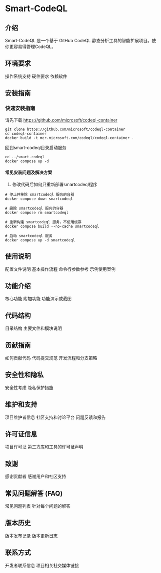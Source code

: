 # Smart-CodeQL
## 介绍
Smart-CodeQL 是一个基于 GitHub CodeQL 静态分析工具的智能扩展项目。使你更容易得管理CodeQL。
## 环境要求  
操作系统支持
硬件要求
依赖软件
## 安装指南
### 快速安装指南  
请先下载 https://github.com/microsoft/codeql-container  
```
git clone https://github.com/microsoft/codeql-container
cd codeql-container
docker build -t mcr.microsoft.com/codeql/codeql-container .
```
回到smart-codeql目录启动服务
```
cd ../smart-codeql
docker compose up -d
```

#### 常见安装问题及解决方案
1. 修改代码后如何只重新部署smartcodeql程序
```
# 停止并移除 smartcodeql 服务的容器
docker compose down smartcodeql

# 删除 smartcodeql 服务的容器
docker compose rm smartcodeql

# 重新构建 smartcodeql 服务，不使用缓存
docker compose build --no-cache smartcodeql

# 启动 smartcodeql 服务
docker compose up -d smartcodeql
```

## 使用说明
配置文件说明
基本操作流程
命令行参数参考
示例使用案例
## 功能介绍
核心功能
附加功能
功能演示或截图
## 代码结构
目录结构
主要文件和模块说明
## 贡献指南
如何贡献代码
代码提交规范
开发流程和分支策略
## 安全性和隐私
安全性考虑
隐私保护措施
## 维护和支持
项目维护者信息
社区支持和讨论平台
问题反馈和报告
## 许可证信息
项目许可证
第三方库和工具的许可证声明
## 致谢
感谢贡献者
感谢用户和社区支持
##  常见问题解答 (FAQ)
常见问题列表
针对每个问题的解答
## 版本历史
版本发布记录
版本更新日志
## 联系方式
开发者联系信息
项目相关社交媒体链接